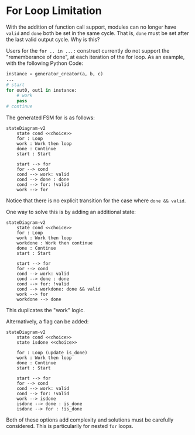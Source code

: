 # For Loop Limitation

With the addition of function call support, modules can no longer have `valid` and `done` both be set in the same cycle. That is, `done` must be set after the last valid output cycle. Why is this?

Users for the `for .. in ...:` construct currently do not support the "rememberance of done", at each iteration of the for loop. As an example, with the following Python Code:

```python
instance = generator_creator(a, b, c)
...
# start
for out0, out1 in instance:
    # work
    pass
# continue
```

The generated FSM for is as follows:

```mermaid
stateDiagram-v2
    state cond <<choice>>
    for : Loop
    work : Work then loop
    done : Continue
    start : Start

    start --> for
    for --> cond
    cond --> work: valid
    cond --> done : done
    cond --> for: !valid
    work --> for
```

Notice that there is no explicit transition for the case where `done && valid`.

One way to solve this is by adding an additional state:

```mermaid
stateDiagram-v2
    state cond <<choice>>
    for : Loop
    work : Work then loop
    workdone : Work then continue
    done : Continue
    start : Start

    start --> for
    for --> cond
    cond --> work: valid
    cond --> done : done
    cond --> for: !valid
    cond --> workdone: done && valid
    work --> for
    workdone --> done
```

This duplicates the "work" logic.

Alternatively, a flag can be added:

```mermaid
stateDiagram-v2
    state cond <<choice>>
    state isdone <<choice>>

    for : Loop (update is_done)
    work : Work then loop
    done : Continue
    start : Start

    start --> for
    for --> cond
    cond --> work: valid
    cond --> for: !valid
    work --> isdone
    isdone --> done : is_done
    isdone --> for : !is_done
```

Both of these options add complexity and solutions must be carefully considered. This is particularily for nested `for` loops.
